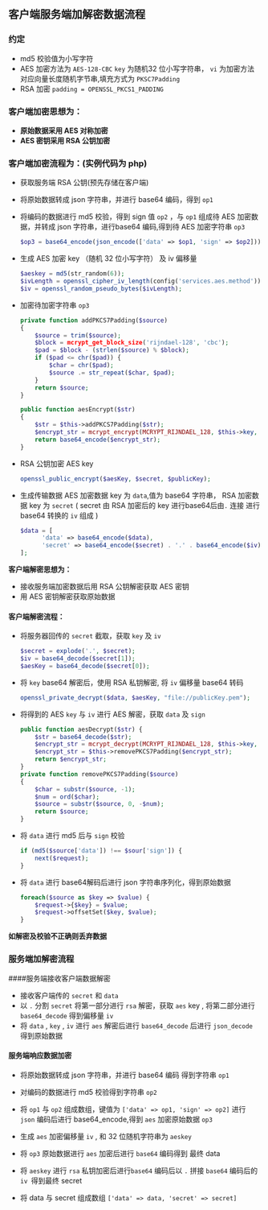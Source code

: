 ## 客户端服务端加解密数据流程

### 约定

* md5 校验值为小写字符
* AES 加密方法为 `AES-128-CBC`  `key` 为随机32 位小写字符串， `vi` 为加密方法对应向量长度随机字节串,填充方式为 `PKSC7Padding`
* RSA 加密 `padding = OPENSSL_PKCS1_PADDING`

### 客户端加密思想为：

* **原始数据采用 AES 对称加密**
* **AES 密钥采用 RSA 公钥加密**

### 客户端加密流程为：(实例代码为 php)

* 获取服务端 RSA 公钥(预先存储在客户端)

* 将原始数据转成 json 字符串，并进行 base64 编码，得到  `op1`

* 将编码的数据进行 md5 校验，得到 sign 值 `op2` ，与 `op1` 组成待 AES 加密数据，并转成 json 字符串，进行base64 编码,得到待 AES 加密字符串 `op3`

  ```php
  $op3 = base64_encode(json_encode(['data' => $op1, 'sign' => $op2]))
  ```

* 生成 AES 加密  key （随机 32 位小写字符） 及 iv 偏移量

  ```php
  $aeskey = md5(str_random(6));
  $ivLength = openssl_cipher_iv_length(config('services.aes.method'));
  $iv = openssl_random_pseudo_bytes($ivLength);
  ```

* 加密待加密字符串 `op3`

  ```php
  private function addPKCS7Padding($source)
  {
      $source = trim($source);
      $block = mcrypt_get_block_size('rijndael-128', 'cbc');
      $pad = $block - (strlen($source) % $block);
      if ($pad <= chr($pad)) {
          $char = chr($pad);
          $source .= str_repeat($char, $pad);
      }
      return $source;
  }

  public function aesEncrypt($str)
  {
      $str = $this->addPKCS7Padding($str);
      $encrypt_str = mcrypt_encrypt(MCRYPT_RIJNDAEL_128, $this->key, $str, MCRYPT_MODE_CBC, $this->iv);
      return base64_encode($encrypt_str);
  }
  ```

* RSA 公钥加密 AES key

  ```php
  openssl_public_encrypt($aesKey, $secret, $publicKey);
  ```

* 生成传输数据 AES 加密数据 key 为 `data`,值为 base64 字符串， RSA 加密数据 key 为 `secret` ( secret 由 RSA 加密后的 key 进行base64后由`.` 连接 进行 base64 转换的 `iv` 组成 )

  ```php
  $data = [
    	'data' => base64_encode($data),
    	'secret' => base64_encode($secret) . '.' . base64_encode($iv)
  ];
  ```

**客户端解密思想为：**

* 接收服务端加密数据后用 RSA 公钥解密获取 AES 密钥
* 用 AES 密钥解密获取原始数据

#### 客户端解密流程：

* 将服务器回传的 `secret` 截取，获取 `key`  及  `iv`

  ```php
  $secret = explode('.', $secret);
  $iv = base64_decode($secret[1]);
  $aesKey = base64_decode($secret[0]);
  ```

* 将 `key`  base64 解密后，使用 RSA 私钥解密, 将 `iv` 偏移量 base64 转码

  ```php
  openssl_private_decrypt($data, $aesKey, "file://publicKey.pem");
  ```

* 将得到的 AES `key` 与  `iv` 进行 AES 解密，获取 `data` 及 `sign`

  ```php
  public function aesDecrypt($str) {
      $str = base64_decode($str);
      $encrypt_str = mcrypt_decrypt(MCRYPT_RIJNDAEL_128, $this->key, $str, MCRYPT_MODE_CBC, $this->iv);
      $encrypt_str = $this->removePKCS7Padding($encrypt_str);
      return $encrypt_str;
  }
  private function removePKCS7Padding($source)
  {
      $char = substr($source, -1);
      $num = ord($char);
      $source = substr($source, 0, -$num);
      return $source;
  }
  ```

* 将 `data` 进行 md5 后与 `sign` 校验

  ```php
  if (md5($source['data']) !== $sour['sign']) {
      next($request);
  }
  ```

* 将 `data` 进行 base64解码后进行 json 字符串序列化，得到原始数据 

  ```php
  foreach($source as $key => $value) {
      $request->{$key} = $value;
      $request->offsetSet($key, $value);
  }
  ```

**如解密及校验不正确则丢弃数据**

### 服务端加解密流程

####服务端接收客户端数据解密

* 接收客户端传的 `secret` 和 `data`
* 以 `.` 分割 `secret`  将第一部分进行 `rsa` 解密，获取 `aes` key , 将第二部分进行 `base64_decode` 得到偏移量 `iv`
* 将 `data` , `key` , `iv` 进行 `aes` 解密后进行 `base64_decode` 后进行 `json_decode`  得到原始数据

#### 服务端响应数据加密

* 将原始数据转成 json 字符串，并进行 base64 编码 得到字符串 `op1`

* 对编码的数据进行 md5 校验得到字符串 `op2`

* 将 `op1` 与 `op2` 组成数组，键值为 `['data' => op1, 'sign' => op2]` 进行 `json` 编码后进行 base64_encode,得到 `aes` 加密原始数据 `op3`

* 生成 `aes` 加密偏移量 `iv` , 和 32 位随机字符串为 `aeskey` 

* 将 `op3` 原始数据进行 `aes` 加密后进行 `base64` 编码得到 最终 data

* 将 `aeskey` 进行 `rsa` 私钥加密后进行`base64` 编码后以 `.` 拼接 `base64` 编码后的 `iv `得到最终 secret 

* 将 data 与 secret 组成数组 `['data' => data, 'secret' => secret]`

  ​


